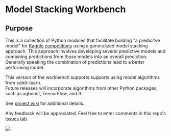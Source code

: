 # Model Stacking Workbench

## Purpose
This is a collection of Python modules that facilitate building "a predicitve
model" for [Kaggle competitions](https://www.kaggle.com) using a generalized 
model stacking approach.   This approach involves developing 
several predictive models and combining predictions from those models into
an overall prediction. Generally speaking the combination of predictions lead to
a better performing model.

This version of the workbench supports supports using model algorithms from scikit-learn.  
Future releases will incorporate algorithms from other Python packages, such as
xgboost, TensorFlow, and R.

See [project wiki](https://github.com/jimthompson5802/model-stacking-workbench/wiki) 
for additional details.

Any feedback will be appreciated.  Feel free to enter comments in this repo's 
[Issues tab](https://github.com/jimthompson5802/model-stacking-workbench/issues).

![](https://github.com/jimthompson5802/model-stacking-workbench/blob/master/reports/demonstration_report/model_stacking_architecture.png)
